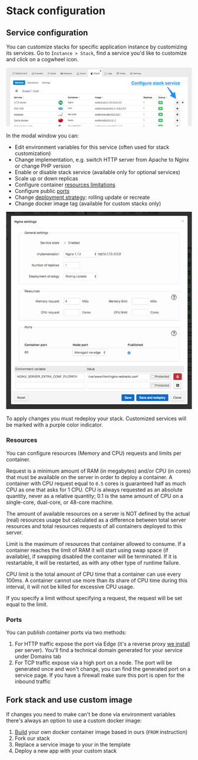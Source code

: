 # Stack configuration 

## Service configuration

You can customize stacks for specific application instance by customizing its services. Go to `Instance > Stack`, find a service you'd like to customize and click on a cogwheel icon. 

![](../assets/stack-service-config.png)

In the modal window you can:

* Edit environment variables for this service (often used for stack customization)
* Change implementation, e.g. switch HTTP server from Apache to Nginx or change PHP version
* Enable or disable stack service (available only for optional services)
* Scale up or down replicas
* Configure container [resources limitations](#resources)
* Configure public [ports](#ports) 
* Change [deployment strategy](template.md#deployment): rolling update or recreate
* Change docker image tag (available for custom stacks only) 

![](../assets/stack-service-config-popup.png)

To apply changes you must redeploy your stack. Customized services will be marked with a purple color indicator.

### Resources 

You can configure resources (Memory and CPU) requests and limits per container.

Request is a minimum amount of RAM (in megabytes) and/or CPU (in cores) that must be available on the server in order to deploy a container. A container with CPU request equal to `0.5` cores is guaranteed half as much CPU as one that asks for 1 CPU. CPU is always requested as an absolute quantity, never as a relative quantity; 0.1 is the same amount of CPU on a single-core, dual-core, or 48-core machine.

The amount of available resources on a server is NOT defined by the actual (real) resources usage but calculated as a difference between total server resources and total resources requests of all containers deployed to this server. 

Limit is the maximum of resources that container allowed to consume. If a container reaches the limit of RAM it will start using swap space (if available), if swapping disabled the container will be terminated. If it is restartable, it will be restarted, as with any other type of runtime failure.

CPU limit is the total amount of CPU time that a container can use every 100ms. A container cannot use more than its share of CPU time during this interval, it will not be killed for excessive CPU usage.

If you specify a limit without specifying a request, the request will be set equal to the limit.  

### Ports

You can publish container ports via two methods: 

1. For HTTP traffic expose the port via Edge (it's a reverse proxy [we install](../infrastructure/index.md#schema) per server). You'll find a technical domain generated for your service under Domains tab 
2. For TCP traffic expose via a high port on a node. The port will be generated once and won't change, you can find the generated port on a service page. If you have a firewall make sure this port is open for the inbound traffic

## Fork stack and use custom image

If changes you need to make can't be done via environment variables there's always an option to use a custom docker image:
  
1. [Build](https://docs.docker.com/engine/reference/builder/) your own docker container image based in ours (`FROM` instruction)
2. Fork our stack 
3. Replace a service image to your in the template 
4. Deploy a new app with your custom stack
